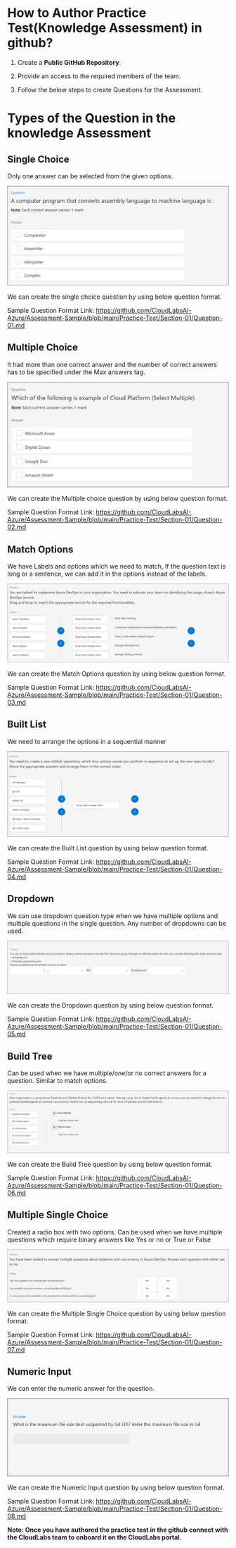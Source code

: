 # How to Author Practice Test(Knowledge Assessment) in github?

1. Create a **Public GitHub Repository**.

2. Provide an access to the required members of the team.

3. Follow the below steps to create Questions for the Assessment.
   
# Types of the Question in the knowledge Assessment

## Single Choice
 Only one answer can be selected from the given options.

 ![](./images/ptq7.png)

We can create the single choice question by using below question format.

 Sample Question Format Link: https://github.com/CloudLabsAI-Azure/Assessment-Sample/blob/main/Practice-Test/Section-01/Question-01.md


 ## Multiple Choice
   It had more than one correct answer and the number of correct answers has to be specified under the Max answers tag.

  ![](./images/ptq4.png)


We can create the Multiple choice question by using below question format.

 Sample Question Format Link: https://github.com/CloudLabsAI-Azure/Assessment-Sample/blob/main/Practice-Test/Section-01/Question-02.md

## Match Options
  We have Labels and options which we need to match, If the question text is long or a sentence, we can add it in the options instead of the labels.

  ![](./images/ptq2.png)


   We can create the Match Options question by using below question format.

 Sample Question Format Link: https://github.com/CloudLabsAI-Azure/Assessment-Sample/blob/main/Practice-Test/Section-01/Question-03.md

 ## Built List
  We need to arrange the options in a sequential manner

  ![](./images/ptq3.png)

  
  We can create the Built List question by using below question format.

 Sample Question Format Link: https://github.com/CloudLabsAI-Azure/Assessment-Sample/blob/main/Practice-Test/Section-01/Question-04.md

 ## Dropdown
  We can use dropdown question type when we have multiple options and multiple questions in the single question. Any number of dropdowns can be used.

  ![](./images/ptq6.png)

   We can create the Dropdown question by using below question format.

  Sample Question Format Link: https://github.com/CloudLabsAI-Azure/Assessment-Sample/blob/main/Practice-Test/Section-01/Question-05.md

## Build Tree
 Can be used when we have multiple/one/or no correct answers for a question. Similar to match options.

![](./images/ptq8.png)

We can create the Build Tree question by using below question format.

Sample Question Format Link: https://github.com/CloudLabsAI-Azure/Assessment-Sample/blob/main/Practice-Test/Section-01/Question-06.md

## Multiple Single Choice

Created a radio box with two options. Can be used when we have multiple questions which require binary answers like Yes or no or True or False

![](./images/ptq1.png)

We can create the Multiple Single Choice question by using below question format.

Sample Question Format Link: https://github.com/CloudLabsAI-Azure/Assessment-Sample/blob/main/Practice-Test/Section-01/Question-07.md

##  Numeric Input

We can enter the numeric answer for the question.

![](./images/ptq5.png)

We can create the Numeric Input question by using below question format.

Sample Question Format Link: https://github.com/CloudLabsAI-Azure/Assessment-Sample/blob/main/Practice-Test/Section-01/Question-08.md

**Note: Once you have authored the practice test in the github connect with the CloudLabs team to onboard it on the CloudLabs portal.**






